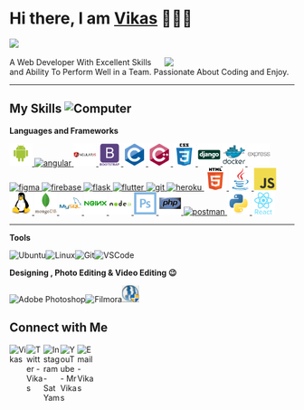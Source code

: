 
<h1>Hi there, I am <a href="https://github.com/VikasDz" target="_blank">Vikas</a> 🙋🏽‍♂️</h1> 

![](https://visitor-badge.glitch.me/badge?page_id=vikashdz) 

<img align='right' src="https://media.giphy.com/media/LmNwrBhejkK9EFP504/giphy.gif" width="230">

A Web Developer With Excellent Skills and Ability To Perform Well in a Team. Passionate About Coding and Enjoy.

---------------------------------------------------------------------------------------------------------------

 ## My Skills <img alt="Computer" width="40px" src="https://img.icons8.com/external-vitaliy-gorbachev-lineal-color-vitaly-gorbachev/60/000000/external-computer-internet-security-vitaliy-gorbachev-lineal-color-vitaly-gorbachev.png"/>

 **Languages and Frameworks**
 
<p align="left"> <a href="https://developer.android.com" target="_blank"> <img src="https://raw.githubusercontent.com/devicons/devicon/master/icons/android/android-original-wordmark.svg" alt="android" width="40" height="40"/> </a> <a href="https://angular.io" target="_blank"> <img src="https://angular.io/assets/images/logos/angular/angular.svg" alt="angular" width="40" height="40"/> </a> <a href="https://angular.io" target="_blank"> <img src="https://raw.githubusercontent.com/devicons/devicon/master/icons/angularjs/angularjs-original-wordmark.svg" alt="angularjs" width="40" height="40"/> </a> <a href="https://getbootstrap.com" target="_blank"> <img src="https://raw.githubusercontent.com/devicons/devicon/master/icons/bootstrap/bootstrap-plain-wordmark.svg" alt="bootstrap" width="40" height="40"/> </a> <a href="https://www.cprogramming.com/" target="_blank"> <img src="https://raw.githubusercontent.com/devicons/devicon/master/icons/c/c-original.svg" alt="c" width="40" height="40"/> </a> <a href="https://www.w3schools.com/cpp/" target="_blank"> <img src="https://raw.githubusercontent.com/devicons/devicon/master/icons/cplusplus/cplusplus-original.svg" alt="cplusplus" width="40" height="40"/> </a> <a href="https://www.w3schools.com/css/" target="_blank"> <img src="https://raw.githubusercontent.com/devicons/devicon/master/icons/css3/css3-original-wordmark.svg" alt="css3" width="40" height="40"/> </a> <a href="https://www.djangoproject.com/" target="_blank"> <img src="https://raw.githubusercontent.com/devicons/devicon/master/icons/django/django-original.svg" alt="django" width="40" height="40"/> </a> <a href="https://www.docker.com/" target="_blank"> <img src="https://raw.githubusercontent.com/devicons/devicon/master/icons/docker/docker-original-wordmark.svg" alt="docker" width="40" height="40"/> </a> <a href="https://expressjs.com" target="_blank"> <img src="https://raw.githubusercontent.com/devicons/devicon/master/icons/express/express-original-wordmark.svg" alt="express" width="40" height="40"/> </a> <a href="https://www.figma.com/" target="_blank"> <img src="https://www.vectorlogo.zone/logos/figma/figma-icon.svg" alt="figma" width="40" height="40"/> </a> <a href="https://firebase.google.com/" target="_blank"> <img src="https://www.vectorlogo.zone/logos/firebase/firebase-icon.svg" alt="firebase" width="40" height="40"/> </a> <a href="https://flask.palletsprojects.com/" target="_blank"> <img src="https://www.vectorlogo.zone/logos/pocoo_flask/pocoo_flask-icon.svg" alt="flask" width="40" height="40"/> </a> <a href="https://flutter.dev" target="_blank"> <img src="https://www.vectorlogo.zone/logos/flutterio/flutterio-icon.svg" alt="flutter" width="40" height="40"/> </a> <a href="https://git-scm.com/" target="_blank"> <img src="https://www.vectorlogo.zone/logos/git-scm/git-scm-icon.svg" alt="git" width="40" height="40"/> </a> <a href="https://heroku.com" target="_blank"> <img src="https://www.vectorlogo.zone/logos/heroku/heroku-icon.svg" alt="heroku" width="40" height="40"/> </a> <a href="https://www.w3.org/html/" target="_blank"> <img src="https://raw.githubusercontent.com/devicons/devicon/master/icons/html5/html5-original-wordmark.svg" alt="html5" width="40" height="40"/> </a> <a href="https://www.java.com" target="_blank"> <img src="https://raw.githubusercontent.com/devicons/devicon/master/icons/java/java-original.svg" alt="java" width="40" height="40"/> </a> <a href="https://developer.mozilla.org/en-US/docs/Web/JavaScript" target="_blank"> <img src="https://raw.githubusercontent.com/devicons/devicon/master/icons/javascript/javascript-original.svg" alt="javascript" width="40" height="40"/> </a> <a href="https://www.linux.org/" target="_blank"> <img src="https://raw.githubusercontent.com/devicons/devicon/master/icons/linux/linux-original.svg" alt="linux" width="40" height="40"/> </a> <a href="https://www.mongodb.com/" target="_blank"> <img src="https://raw.githubusercontent.com/devicons/devicon/master/icons/mongodb/mongodb-original-wordmark.svg" alt="mongodb" width="40" height="40"/> </a> <a href="https://www.mysql.com/" target="_blank"> <img src="https://raw.githubusercontent.com/devicons/devicon/master/icons/mysql/mysql-original-wordmark.svg" alt="mysql" width="40" height="40"/> </a> <a href="https://www.nginx.com" target="_blank"> <img src="https://raw.githubusercontent.com/devicons/devicon/master/icons/nginx/nginx-original.svg" alt="nginx" width="40" height="40"/> </a> <a href="https://nodejs.org" target="_blank"> <img src="https://raw.githubusercontent.com/devicons/devicon/master/icons/nodejs/nodejs-original-wordmark.svg" alt="nodejs" width="40" height="40"/> </a> <a href="https://www.photoshop.com/en" target="_blank"> <img src="https://raw.githubusercontent.com/devicons/devicon/master/icons/photoshop/photoshop-line.svg" alt="photoshop" width="40" height="40"/> </a> <a href="https://www.php.net" target="_blank"> <img src="https://raw.githubusercontent.com/devicons/devicon/master/icons/php/php-original.svg" alt="php" width="40" height="40"/> </a> <a href="https://postman.com" target="_blank"> <img src="https://www.vectorlogo.zone/logos/getpostman/getpostman-icon.svg" alt="postman" width="40" height="40"/> </a> <a href="https://www.python.org" target="_blank"> <img src="https://raw.githubusercontent.com/devicons/devicon/master/icons/python/python-original.svg" alt="python" width="40" height="40"/> </a> <a href="https://reactjs.org/" target="_blank"> <img src="https://raw.githubusercontent.com/devicons/devicon/master/icons/react/react-original-wordmark.svg" alt="react" width="40" height="40"/> </a> </p>

 
 ---------------------------------------------------------------------------------------------------------------
 
 
 **Tools**
 
 <img alt="Ubuntu" width="30px" src="https://www.flaticon.com/svg/static/icons/svg/888/888879.svg"/><img alt="Linux" width="30px" src="https://www.flaticon.com/svg/static/icons/svg/226/226772.svg"/><img alt="Git" width="30px" src="https://www.flaticon.com/svg/static/icons/svg/2111/2111288.svg"/><img alt="VSCode" width="30px" src="https://www.flaticon.com/svg/static/icons/svg/906/906324.svg"/>

 
 **Designing , Photo Editing & Video Editing 😉**

<img alt="Adobe Photoshop" width="30px" src="https://www.flaticon.com/svg/static/icons/svg/136/136529.svg"/><img alt="Filmora" width="30px" src="https://img.icons8.com/color/48/000000/filmora.png"/><img alt="Morpheus" width="30px" src="https://github.com/VikasDz/VikasDz/blob/main/Capture.PNG"/>

 

 **Connect with Me**
---
[<img align="left" alt="Vikas" width="30px" src="https://img.icons8.com/color/48/000000/github--v1.png" />](https://github.com/VikasDz) [<img align="left" alt="Twitter - Vikas " width="30px" src="https://www.flaticon.com/svg/static/icons/svg/733/733579.svg" />](https://twitter.com/satya.py) [<img align="left" alt="Instagram - SatYam" width="30px" src="https://www.flaticon.com/svg/static/icons/svg/733/733558.svg" />](https://www.instagram.com/satya.py)[<img align="left" alt="YouTube - Mr Vikas " width="30px" src="https://www.flaticon.com/svg/static/icons/svg/733/733590.svg" />](https://www.youtube.com/channel/UCvGZsfaVeSZAczWXB1VwNZQ) [<img align="left" alt="Email -Vikas" width="30px" src="https://www.flaticon.com/svg/static/icons/svg/732/732200.svg" />](vikashraj979898@gmail.com)

